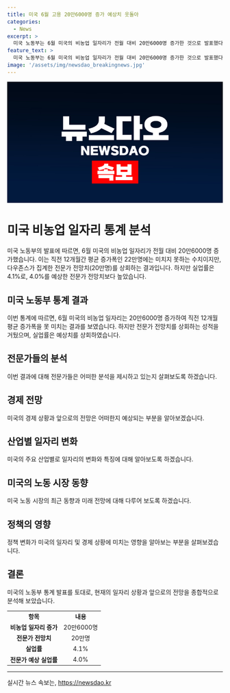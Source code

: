 ```yaml
---
title: 미국 6월 고용 20만6000명 증가 예상치 웃돌아
categories:
  - News
excerpt: >
  미국 노동부는 6월 미국의 비농업 일자리가 전월 대비 20만6000명 증가한 것으로 발표했다. 이는 전문가 예상치를 웃돌았지만, 실업률은 4.1%로 전문가 예상치를 상회했다. 다우존스 전문가 전망치를 못 미치는 결과이지만, 경제 증가세에 긍정적인 영향을 줄 것으로 전망된다. (150자)
feature_text: >
  미국 노동부는 6월 미국의 비농업 일자리가 전월 대비 20만6000명 증가한 것으로 발표했다. 이는 전문가 예상치를 웃돌았지만, 실업률은 4.1%로 전문가 예상치를 상회했다. 다우존스 전문가 전망치를 못 미치는 결과이지만, 경제 증가세에 긍정적인 영향을 줄 것으로 전망된다. (150자)
image: '/assets/img/newsdao_breakingnews.jpg'
---
```


<p><img src="/assets/img/newsdao_breakingnews.jpg" alt="ontimetimes 속보" /></p>

<h1>미국 비농업 일자리 통계 분석</h1>

<p data-ke-size="size16">미국 노동부의 발표에 따르면, 6월 미국의 비농업 일자리가 전월 대비 20만6000명 증가했습니다. 이는 직전 12개월간 평균 증가폭인 22만명에는 미치지 못하는 수치이지만, 다우존스가 집계한 전문가 전망치(20만명)를 상회하는 결과입니다. 하지만 실업률은 4.1%로, 4.0%를 예상한 전문가 전망치보다 높았습니다.</p>

<h2 data-ke-size="size26">미국 노동부 통계 결과</h2>

<p data-ke-size="size16">이번 통계에 따르면, 6월 미국의 비농업 일자리는 20만6000명 증가하여 직전 12개월 평균 증가폭을 못 미치는 결과를 보였습니다. 하지만 전문가 전망치를 상회하는 성적을 거뒀으며, 실업률은 예상치를 상회하였습니다.</p>

<h2 data-ke-size="size26">전문가들의 분석</h2>

<p data-ke-size="size16">이번 결과에 대해 전문가들은 어떠한 분석을 제시하고 있는지 살펴보도록 하겠습니다.</p>

<h2 data-ke-size="size26">경제 전망</h2>

<p data-ke-size="size16">미국의 경제 상황과 앞으로의 전망은 어떠한지 예상되는 부분을 알아보겠습니다.</p>

<h2 data-ke-size="size26">산업별 일자리 변화</h2>

<p data-ke-size="size16">미국의 주요 산업별로 일자리의 변화와 특징에 대해 알아보도록 하겠습니다.</p>

<h2 data-ke-size="size26">미국의 노동 시장 동향</h2>

<p data-ke-size="size16">미국 노동 시장의 최근 동향과 미래 전망에 대해 다루어 보도록 하겠습니다.</p>

<h2 data-ke-size="size26">정책의 영향</h2>

<p data-ke-size="size16">정책 변화가 미국의 일자리 및 경제 상황에 미치는 영향을 알아보는 부분을 살펴보겠습니다.</p>

<h2 data-ke-size="size26">결론</h2>

<p data-ke-size="size16">미국의 노동부 통계 발표를 토대로, 현재의 일자리 상황과 앞으로의 전망을 종합적으로 분석해 보았습니다.</p>

<table>
  <tr>
    <td style="text-align: center; height: 17px;"><b>항목</b></td>
    <td style="text-align: center; height: 17px;"><b>내용</b></td>
  </tr>
  <tr>
    <td style="text-align: center; height: 17px;"><b>비농업 일자리 증가</b></td>
    <td style="text-align: center; height: 17px;">20만6000명</td>
  </tr>
  <tr>
    <td style="text-align: center; height: 17px;"><b>전문가 전망치</b></td>
    <td style="text-align: center; height: 17px;">20만명</td>
  </tr>
  <tr>
    <td style="text-align: center; height: 17px;"><b>실업률</b></td>
    <td style="text-align: center; height: 17px;">4.1%</td>
  </tr>
  <tr>
    <td style="text-align: center; height: 17px;"><b>전문가 예상 실업률</b></td>
    <td style="text-align: center; height: 17px;">4.0%</td>
  </tr>
</table>

<hr>
실시간 뉴스 속보는, <a href="https://newsdao.kr" rel="dofollow">https://newsdao.kr</a>


